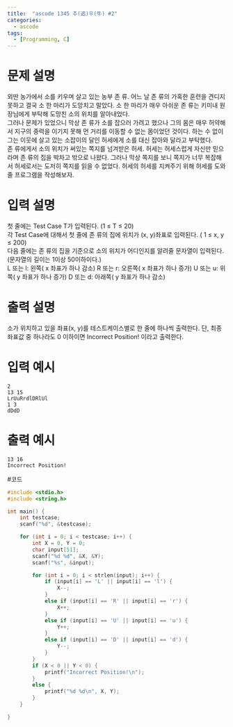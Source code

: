 ```yaml
---
title:  "ascode 1345 추(追)우(牛) #2"
categories:
  - ascode
tags:
  - [Programming, C]
---
```


# 문제 설명
외딴 농가에서 소를 키우며 살고 있는 농부 존 류. 어느 날 존 류의 가혹한 훈련을 견디지 못하고 결국 소 한 마리가 도망치고 말았다. 소 한 마리가 매우 아쉬운 존 류는 키미내 원장님에게 부탁해 도망친 소의 위치를 알아내었다. <br>
그러나 문제가 있었으니 막상 존 류가 소를 잡으러 가려고 했으나 그의 몸은 매우 허약해서 지구의 중력을 이기지 못해 먼 거리를 이동할 수 없는 몸이었던 것이다. 하는 수 없이 그는 이웃에 살고 있는 소잡이의 달인 허세에게 소를 대신 잡아와 달라고 부탁했다. <br>
존 류에게서 소의 위치가 써있는 쪽지를 넘겨받은 허세. 허세는 허세스럽게 자신만 믿으라며 존 류의 집을 박차고 밖으로 나왔다. 그러나 막상 쪽지를 보니 쪽지가 너무 복잡해서 허세로서는 도저히 쪽지를 읽을 수 없었다. 허세의 허세를 지켜주기 위해 허세를 도와줄 프로그램을 작성해보자. 
# 입력 설명
첫 줄에는 Test Case T가 입력된다. (1 ≤ T ≤ 20) <br>
각 Test Case에 대해서 첫 줄에 존 류의 집에 위치가 (x, y)좌표로 입력된다. ( 1 ≤ x, y ≤ 200) <br>
다음 줄에는 존 류의 집을 기준으로 소의 위치가 어디인지를 알려줄 문자열이 입력된다. (문자열의 길이는 1이상 50이하이다.) <br>
L 또는 l: 왼쪽( x 좌표가 하나 감소) R 또는 r: 오른쪽( x 좌표가 하나 증가) U 또는 u: 위쪽( y 좌표가 하나 증가) D 또는 d: 아래쪽( y 좌표가 하나 감소) 
# 출력 설명
소가 위치하고 있을 좌표(x, y)를 테스트케이스별로 한 줄에 하나씩 출력한다. 단, 최종 좌표값 중 하나라도 0 이하이면 Incorrect Position! 이라고 출력한다.
# 입력 예시
```
2
13 15
LrUuRrdlDRlUl
1 3
dDdD
```
# 출력 예시
```
13 16
Incorrect Position!
```
#코드
```c
#include <stdio.h>
#include <string.h>

int main() {
    int testcase;
    scanf("%d", &testcase);

    for (int i = 0; i < testcase; i++) {
        int X = 0, Y = 0;
        char input[51];
        scanf("%d %d", &X, &Y);
        scanf("%s", &input);

        for (int i = 0; i < strlen(input); i++) {
            if (input[i] == 'L' || input[i] == 'l') {
                X--;
            }
            else if (input[i] == 'R' || input[i] == 'r') {
                X++;
            }
            else if (input[i] == 'U' || input[i] == 'u') {
                Y++;
            }
            else if (input[i] == 'D' || input[i] == 'd') {
                Y--;
            }
        }
        if (X < 0 || Y < 0) {
            printf("Incorrect Position!\n");
        }
        else {
            printf("%d %d\n", X, Y);
        }
    }

}
```
